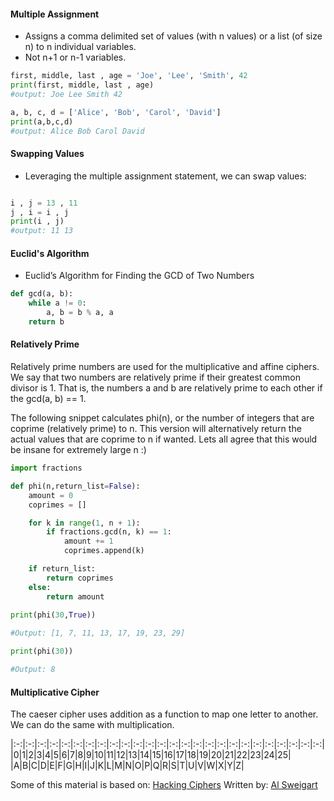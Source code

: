 #### Multiple Assignment

- Assigns a comma delimited set of values (with n values) or a list (of size n) to n individual variables.
- Not n+1 or n-1 variables.

```python
first, middle, last , age = 'Joe', 'Lee', 'Smith', 42
print(first, middle, last , age)
#output: Joe Lee Smith 42

a, b, c, d = ['Alice', 'Bob', 'Carol', 'David']
print(a,b,c,d)
#output: Alice Bob Carol David
```

#### Swapping Values

- Leveraging the multiple assignment statement, we can swap values:
```python

i , j = 13 , 11
j , i = i , j
print(i , j)
#output: 11 13
```

#### Euclid's Algorithm

- Euclid’s Algorithm for Finding the GCD of Two Numbers

```python
def gcd(a, b):
    while a != 0:
        a, b = b % a, a
    return b
```
#### Relatively Prime

Relatively prime numbers are used for the multiplicative and affine ciphers. We say that two numbers are relatively prime if their greatest common divisor is 1. That is, the numbers a and b are relatively prime to each other if the gcd(a, b) == 1.

The following snippet calculates phi(n), or the number of integers that are coprime (relatively prime) to n. This version will alternatively return the actual values that are coprime to n if wanted. Lets all agree that this would be insane for extremely large n :) 

```python
import fractions

def phi(n,return_list=False):
    amount = 0
    coprimes = []

    for k in range(1, n + 1):
        if fractions.gcd(n, k) == 1:
            amount += 1
            coprimes.append(k)

    if return_list:
        return coprimes
    else:
        return amount
        
print(phi(30,True))

#Output: [1, 7, 11, 13, 17, 19, 23, 29]

print(phi(30))

#Output: 8
```

#### Multiplicative Cipher

The caeser cipher uses addition as a function to map one letter to another. We can do the same with multiplication. 


|:-:|:-:|:-:|:-:|:-:|:-:|:-:|:-:|:-:|:-:|:-:|:-:|:-:|:-:|:-:|:-:|:-:|:-:|:-:|:-:|:-:|:-:|:-:|:-:|:-:|:-:|
|0|1|2|3|4|5|6|7|8|9|10|11|12|13|14|15|16|17|18|19|20|21|22|23|24|25|
|A|B|C|D|E|F|G|H|I|J|K|L|M|N|O|P|Q|R|S|T|U|V|W|X|Y|Z|

Some of this material is based on: [Hacking Ciphers](https://inventwithpython.com/hackingciphers.pdf) Written by: [Al Sweigart](https://inventwithpython.com/about.html) 
